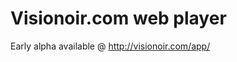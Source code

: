 Visionoir.com web player
========================

Early alpha available @ http://visionoir.com/app/
